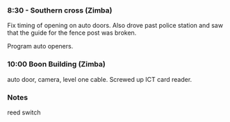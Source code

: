 ### 8:30 - Southern cross (Zimba)
Fix timing of opening on auto doors. Also drove past police station and saw that the guide for the fence post was broken. 

Program auto openers. 

### 10:00 Boon Building (Zimba)
auto door, camera, level one cable. 
Screwed up ICT card reader. 
### Notes
reed switch 